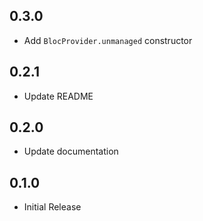 ## 0.3.0

- Add `BlocProvider.unmanaged` constructor

## 0.2.1

- Update README


## 0.2.0

- Update documentation

## 0.1.0

- Initial Release
